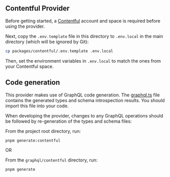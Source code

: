 ## Contentful Provider

Before getting started, a [Contentful](https://www.contentful.com/) account and space is required before using the provider.

Next, copy the `.env.template` file in this directory to `.env.local` in the main directory (which will be ignored by Git):

```bash
cp packages/contentful/.env.template .env.local
```

Then, set the environment variables in `.env.local` to match the ones from your Contentful space.

## Code generation

This provider makes use of GraphQL code generation. The [graphql.ts](./generated/graphql.ts) file contains the generated types and schema introspection results. You should import this file into your code.

When developing the provider, changes to any GraphQL operations should be followed by re-generation of the types and schema files:

From the project root directory, run:

```sh
pnpm generate:contentful
```

OR

From the `graphql/contentful` directory, run:

```sh
pnpm generate
```
